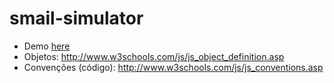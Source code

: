 # smail-simulator

- Demo [here](https://lucaspetry.github.io/smail-simulator/)
- Objetos: http://www.w3schools.com/js/js_object_definition.asp
- Convenções (código): http://www.w3schools.com/js/js_conventions.asp

